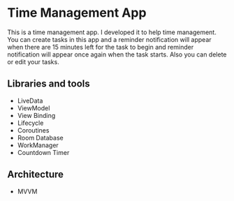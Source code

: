 # Time Management App
This is a time management app. I developed it to help time management. You can create tasks in this app and a reminder notification will appear when there are 15 minutes left for the task to begin and reminder notification will appear once again when the task starts. Also you can delete or edit your tasks.

## Libraries and tools
* LiveData
* ViewModel
* View Binding
* Lifecycle
* Coroutines
* Room Database
* WorkManager
* Countdown Timer

## Architecture
* MVVM

